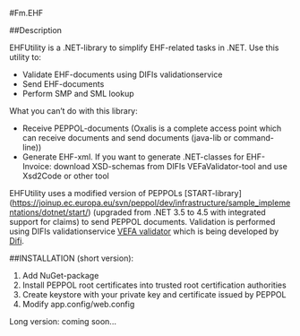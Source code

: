 #Fm.EHF

##Description

EHFUtility is a .NET-library to simplify EHF-related tasks in .NET. Use this utility to:
- Validate EHF-documents using DIFIs validationservice
- Send EHF-documents 
- Perform SMP and SML lookup

What you can’t do with this library:
- Receive PEPPOL-documents (Oxalis is a complete access point which can receive documents and send documents (java-lib or command-line))
- Generate EHF-xml. If you want to generate .NET-classes for EHF-Invoice: download XSD-schemas from DIFIs VEFaValidator-tool and use Xsd2Code or other tool

EHFUtility uses a modified version of PEPPOLs [START-library] (https://joinup.ec.europa.eu/svn/peppol/dev/infrastructure/sample_implementations/dotnet/start/) (upgraded from .NET 3.5 to 4.5 with integrated support for claims) to send PEPPOL documents. Validation is performed using DIFIs validationservice [VEFA validator](http://vefa.difi.no) which is being developed by [Difi](http://www.difi.no).


##INSTALLATION (short version):
1. Add NuGet-package
2. Install PEPPOL root certificates into trusted root certification authorities
3. Create keystore with your private key and certificate issued by PEPPOL
4. Modify app.config/web.config

Long version: coming soon...